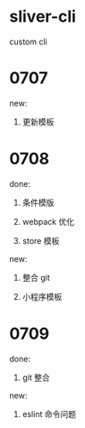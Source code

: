 # sliver-cli

custom cli

# 0707

new:

1. 更新模板

# 0708

done:

1. 条件模版

2. webpack 优化

3. store 模板

new:

1. 整合 git

2. 小程序模板

# 0709

done:

1. git 整合

new:

1. eslint 命令问题
